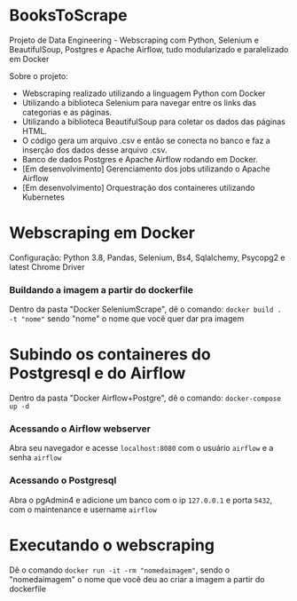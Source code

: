 # BooksToScrape
Projeto de Data Engineering - Webscraping com Python, Selenium e BeautifulSoup, Postgres e Apache Airflow, tudo modularizado e paralelizado em Docker

Sobre o projeto:

- Webscraping realizado utilizando a linguagem Python com Docker
- Utilizando a biblioteca Selenium para navegar entre os links das categorias e as páginas.
- Utilizando a biblioteca BeautifulSoup para coletar os dados das páginas HTML.
- O código gera um arquivo .csv e então se conecta no banco e faz a inserção dos dados desse arquivo .csv.
- Banco de dados Postgres e Apache Airflow rodando em Docker.
- [Em desenvolvimento] Gerenciamento dos jobs utilizando o Apache Airflow
- [Em desenvolvimento] Orquestração dos containeres utilizando Kubernetes


# Webscraping em Docker

Configuração: Python 3.8, Pandas, Selenium, Bs4, Sqlalchemy, Psycopg2 e latest Chrome Driver

### Buildando a imagem a partir do dockerfile

Dentro da pasta "Docker SeleniumScrape", dê o comando: `docker build . -t "nome"` sendo "nome" o nome que você quer dar pra imagem

# Subindo os containeres do Postgresql e do Airflow

Dentro da pasta "Docker Airflow+Postgre", dê o comando: `docker-compose up -d`

### Acessando o Airflow webserver

Abra seu navegador e acesse `localhost:8080` com o usuário `airflow` e a senha `airflow`

### Acessando o Postgresql

Abra o pgAdmin4 e adicione um banco com o ip `127.0.0.1` e porta `5432`, com o maintenance e username `airflow`

# Executando o webscraping

Dê o comando `docker run -it -rm "nomedaimagem"`, sendo o "nomedaimagem" o nome que você deu ao criar a imagem a partir do dockerfile
